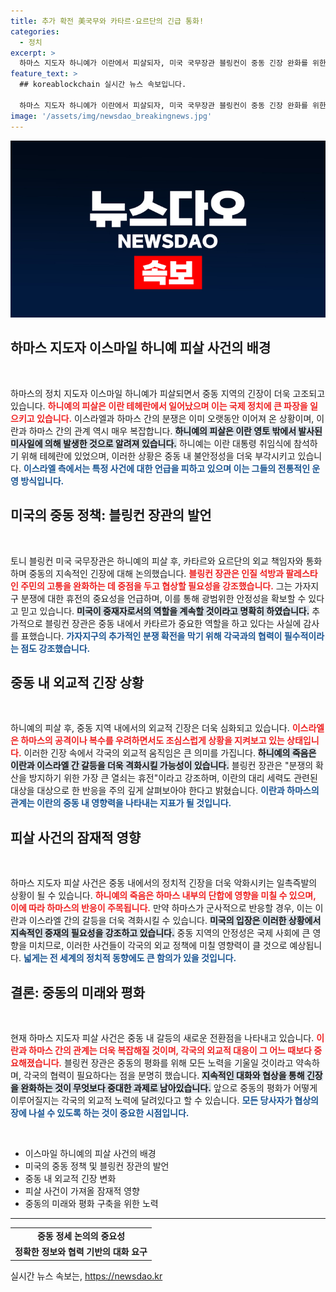 ```yaml
---
title: 추가 확전 美국무와 카타르·요르단의 긴급 통화!
categories:
  - 정치
excerpt: >
  하마스 지도자 하니예가 이란에서 피살되자, 미국 국무장관 블링컨이 중동 긴장 완화를 위한 긴급 통화를 진행했다. 가자지구 분쟁 휴전의 필요성이 강조되며, 상황이 더욱 악화될 위험이 경고된다.
feature_text: >
  ## koreablockchain 실시간 뉴스 속보입니다.

  하마스 지도자 하니예가 이란에서 피살되자, 미국 국무장관 블링컨이 중동 긴장 완화를 위한 긴급 통화를 진행했다. 가자지구 분쟁 휴전의 필요성이 강조되며, 상황이 더욱 악화될 위험이 경고된다.
image: '/assets/img/newsdao_breakingnews.jpg'
---
```


<p><img src="/assets/img/newsdao_breakingnews.jpg" alt="koreablockchain 속보" /></p>

<h2 data-ke-size="size26">하마스 지도자 이스마일 하니예 피살 사건의 배경</h2>

<p data-ke-size="size16">&nbsp;</p>

<p>하마스의 정치 지도자 이스마일 하니예가 피살되면서 중동 지역의 긴장이 더욱 고조되고 있습니다. <b><span style="color: #ee2323;">하니예의 피살은 이란 테헤란에서 일어났으며 이는 국제 정치에 큰 파장을 일으키고 있습니다.</span></b> 이스라엘과 하마스 간의 분쟁은 이미 오랫동안 이어져 온 상황이며, 이란과 하마스 간의 관계 역시 매우 복잡합니다. <b><span style="background-color: #21538527;">하니예의 피살은 이란 영토 밖에서 발사된 미사일에 의해 발생한 것으로 알려져 있습니다.</span></b> 하니예는 이란 대통령 취임식에 참석하기 위해 테헤란에 있었으며, 이러한 상황은 중동 내 불안정성을 더욱 부각시키고 있습니다. <b><span style="color: #1a5490;">이스라엘 측에서는 특정 사건에 대한 언급을 피하고 있으며 이는 그들의 전통적인 운영 방식입니다.</span></b> </p>

<h2 data-ke-size="size26">미국의 중동 정책: 블링컨 장관의 발언</h2>

<p data-ke-size="size16">&nbsp;</p>

<p>토니 블링컨 미국 국무장관은 하니예의 피살 후, 카타르와 요르단의 외교 책임자와 통화하며 중동의 지속적인 긴장에 대해 논의했습니다. <b><span style="color: #ee2323;">블링컨 장관은 인질 석방과 팔레스타인 주민의 고통을 완화하는 데 중점을 두고 협상할 필요성을 강조했습니다.</span></b> 그는 가자지구 분쟁에 대한 휴전의 중요성을 언급하며, 이를 통해 광범위한 안정성을 확보할 수 있다고 믿고 있습니다. <b><span style="background-color: #21538527;">미국이 중재자로서의 역할을 계속할 것이라고 명확히 하였습니다.</span></b> 추가적으로 블링컨 장관은 중동 내에서 카타르가 중요한 역할을 하고 있다는 사실에 감사를 표했습니다. <b><span style="color: #1a5490;">가자지구의 추가적인 분쟁 확전을 막기 위해 각국과의 협력이 필수적이라는 점도 강조했습니다.</span></b></p>

<h2 data-ke-size="size26">중동 내 외교적 긴장 상황</h2>

<p data-ke-size="size16">&nbsp;</p>

<p>하니예의 피살 후, 중동 지역 내에서의 외교적 긴장은 더욱 심화되고 있습니다. <b><span style="color: #ee2323;">이스라엘은 하마스의 공격이나 복수를 우려하면서도 조심스럽게 상황을 지켜보고 있는 상태입니다.</span></b> 이러한 긴장 속에서 각국의 외교적 움직임은 큰 의미를 가집니다. <b><span style="background-color: #21538527;">하니예의 죽음은 이란과 이스라엘 간 갈등을 더욱 격화시킬 가능성이 있습니다.</span></b> 블링컨 장관은 "분쟁의 확산을 방지하기 위한 가장 큰 열쇠는 휴전"이라고 강조하며, 이란의 대리 세력도 관련된 대상을 대상으로 한 반응을 주의 깊게 살펴보아야 한다고 밝혔습니다. <b><span style="color: #1a5490;">이란과 하마스의 관계는 이란의 중동 내 영향력을 나타내는 지표가 될 것입니다.</span></b></p>

<h2 data-ke-size="size26">피살 사건의 잠재적 영향</h2>

<p data-ke-size="size16">&nbsp;</p>

<p>하마스 지도자 피살 사건은 중동 내에서의 정치적 긴장을 더욱 악화시키는 일촉즉발의 상황이 될 수 있습니다. <b><span style="color: #ee2323;">하니예의 죽음은 하마스 내부의 단합에 영향을 미칠 수 있으며, 이에 따라 하마스의 반응이 주목됩니다.</span></b> 만약 하마스가 군사적으로 반응할 경우, 이는 이란과 이스라엘 간의 갈등을 더욱 격화시킬 수 있습니다. <b><span style="background-color: #21538527;">미국의 입장은 이러한 상황에서 지속적인 중재의 필요성을 강조하고 있습니다.</span></b> 중동 지역의 안정성은 국제 사회에 큰 영향을 미치므로, 이러한 사건들이 각국의 외교 정책에 미칠 영향력이 클 것으로 예상됩니다. <b><span style="color: #1a5490;">넓게는 전 세계의 정치적 동향에도 큰 함의가 있을 것입니다.</span></b></p>

<h2 data-ke-size="size26">결론: 중동의 미래와 평화</h2>

<p data-ke-size="size16">&nbsp;</p>

<p>현재 하마스 지도자 피살 사건은 중동 내 갈등의 새로운 전환점을 나타내고 있습니다. <b><span style="color: #ee2323;">이란과 하마스 간의 관계는 더욱 복잡해질 것이며, 각국의 외교적 대응이 그 어느 때보다 중요해졌습니다.</span></b> 블링컨 장관은 중동의 평화를 위해 모든 노력을 기울일 것이라고 약속하며, 각국의 협력이 필요하다는 점을 분명히 했습니다. <b><span style="background-color: #21538527;">지속적인 대화와 협상을 통해 긴장을 완화하는 것이 무엇보다 중대한 과제로 남아있습니다.</span></b> 앞으로 중동의 평화가 어떻게 이루어질지는 각국의 외교적 노력에 달려있다고 할 수 있습니다. <b><span style="color: #1a5490;">모든 당사자가 협상의 장에 나설 수 있도록 하는 것이 중요한 시점입니다.</span></b> </p>

<p data-ke-size="size16">&nbsp;</p> 

<ul>
  <li>이스마일 하니예의 피살 사건의 배경</li>
  <li>미국의 중동 정책 및 블링컨 장관의 발언</li>
  <li>중동 내 외교적 긴장 변화</li>
  <li>피살 사건이 가져올 잠재적 영향</li>
  <li>중동의 미래와 평화 구축을 위한 노력</li>
</ul>

<hr>

<table style="width:100%">
  <tr>
    <td style="text-align: center; height: 17px;"><b>중동 정세 논의의 중요성</b></td>
  </tr>
  <tr>
    <td style="text-align: center; height: 17px;"><b>정확한 정보와 협력 기반의 대화 요구</b></td>
  </tr>
</table>
실시간 뉴스 속보는, <a href="https://newsdao.kr" rel="dofollow">https://newsdao.kr</a>


